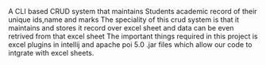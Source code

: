 A CLI based CRUD system that maintains Students academic record of their unique ids,name and marks
The speciality of this crud system is that it maintains and stores it record over excel sheet and data can be even retrived from that excel sheet
The important things required in this project is excel plugins in intellij and apache poi 5.0 .jar files which allow our code to intgrate with excel sheets.
